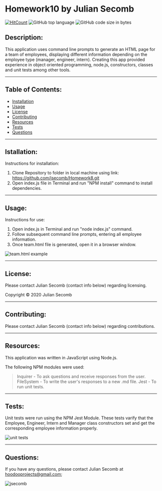 # Homework10 by Julian Secomb 

[![HitCount](http://hits.dwyl.com/{jsecomb}/{Homework10}.svg)](http://hits.dwyl.com/{jsecomb}/{Homework10})
![GitHub top language](https://img.shields.io/github/languages/top/jsecomb/Homework10?style=flat-square)
![GitHub code size in bytes](https://img.shields.io/github/languages/code-size/jsecomb/Homework10?style=flat-square)

## Description: 

This application uses command line prompts to generate an HTML page for a team of employees, displaying different information depending on the employee type (manager, engineer, intern). Creating this app provided experience in object oriented programming, node.js, constructors, classes and unit tests among other tools.

---

## Table of Contents:
* [Installation](#installation)
* [Usage](#usage)
* [License](#license)
* [Contributing](#contributing)
* [Resources](#resources)
* [Tests](#tests)
* [Questions](#questions)

---

## Istallation: 

Instructions for installation:

1. Clone Repository to folder in local machine using link: https://github.com/jsecomb/Homework8.git
2. Open index.js file in Terminal and run "NPM install" command to install dependencies.

---

## Usage: 

Instructions for use:

1. Open index.js in Terminal and run "node index.js" command.
2. Follow subsequent command line prompts, entering all employee information.
3. Once team.html file is generated, open it in a browser window.

![team.html example](https://i.imgur.com/sdmInML.png?1)

---

## License: 

Please contact Julian Secomb (contact info below) regarding licensing.

Copyright © 2020 Julian Secomb

---

## Contributing:

Please contact Julian Secomb (contact info below) regarding contributions.

---

## Resources:

This application was written in JavaScript using Node.js.

The following NPM modules were used:

>Inquirer - To ask questions and receive responses from the user.
>FileSystem - To write the user's responses to a new .md file.
>Jest - To run unit tests.

---

## Tests:

Unit tests were run using the NPM Jest Module. These tests varify that the Employee, Engineer, Intern and Manager class constructors set and get the corresponding employee information properly.

![unit tests](https://i.imgur.com/UgEvO4b.png?1)

---

## Questions:

If you have any questions, please contact Julian Secomb at hoodooprojects@gmail.com;

<img src="https://avatars3.githubusercontent.com/u/59972103?v=4" alt="jsecomb"/>